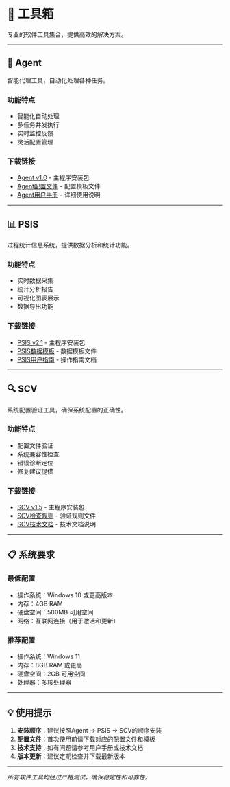 # 🔧 工具箱

专业的软件工具集合，提供高效的解决方案。

---

## 🤖 Agent

智能代理工具，自动化处理各种任务。

### 功能特点
- 智能化自动处理
- 多任务并发执行
- 实时监控反馈
- 灵活配置管理

### 下载链接
- [Agent v1.0](/downloads/Agent-v1.0.exe) - 主程序安装包
- [Agent配置文件](/downloads/Agent-Config.zip) - 配置模板文件
- [Agent用户手册](/downloads/Agent-Manual.pdf) - 详细使用说明

---

## 📊 PSIS

过程统计信息系统，提供数据分析和统计功能。

### 功能特点
- 实时数据采集
- 统计分析报告
- 可视化图表展示
- 数据导出功能

### 下载链接
- [PSIS v2.1](/downloads/PSIS-v2.1.exe) - 主程序安装包
- [PSIS数据模板](/downloads/PSIS-Templates.zip) - 数据模板文件
- [PSIS用户指南](/downloads/PSIS-Guide.pdf) - 操作指南文档

---

## 🔍 SCV

系统配置验证工具，确保系统配置的正确性。

### 功能特点
- 配置文件验证
- 系统兼容性检查
- 错误诊断定位
- 修复建议提供

### 下载链接
- [SCV v1.5](/downloads/SCV-v1.5.exe) - 主程序安装包
- [SCV检查规则](/downloads/SCV-Rules.zip) - 验证规则文件
- [SCV技术文档](/downloads/SCV-TechDoc.pdf) - 技术文档说明

---

## 📋 系统要求

### 最低配置
- 操作系统：Windows 10 或更高版本
- 内存：4GB RAM
- 硬盘空间：500MB 可用空间
- 网络：互联网连接（用于激活和更新）

### 推荐配置
- 操作系统：Windows 11
- 内存：8GB RAM 或更高
- 硬盘空间：2GB 可用空间
- 处理器：多核处理器

---

## 💡 使用提示

1. **安装顺序**：建议按照Agent → PSIS → SCV的顺序安装
2. **配置文件**：首次使用前请下载对应的配置文件和模板
3. **技术支持**：如有问题请参考用户手册或技术文档
4. **版本更新**：建议定期检查并下载最新版本

---

*所有软件工具均经过严格测试，确保稳定性和可靠性。*